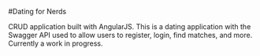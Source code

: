 #Dating for Nerds

CRUD application built with AngularJS. This is a dating application with the Swagger API used to allow users to register, login, find matches, and more. Currently a work in progress. 
